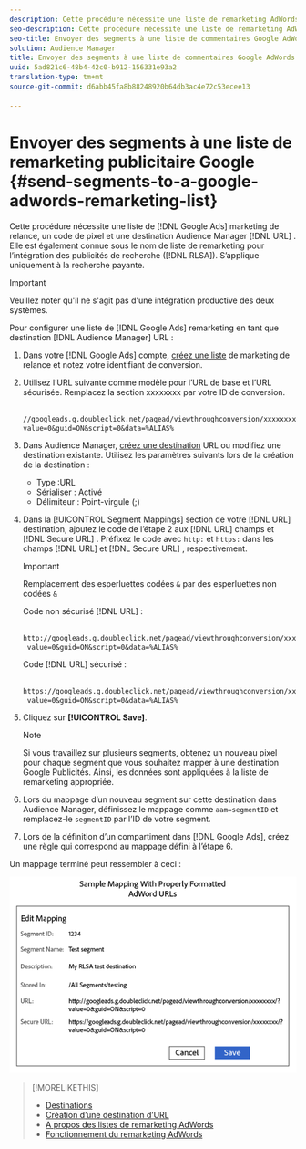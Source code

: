 ```yaml
---
description: Cette procédure nécessite une liste de remarketing AdWords, un code de pixel et une destination URL Audience Manager. Il s’agit également d’une liste de marketing de relance pour l’intégration des publicités de recherche (RLSA). S’applique uniquement à la recherche payante.
seo-description: Cette procédure nécessite une liste de remarketing AdWords, un code de pixel et une destination URL Audience Manager. Il s’agit également d’une liste de marketing de relance pour l’intégration des publicités de recherche (RLSA). S’applique uniquement à la recherche payante.
seo-title: Envoyer des segments à une liste de commentaires Google AdWords
solution: Audience Manager
title: Envoyer des segments à une liste de commentaires Google AdWords
uuid: 5ad821c6-48b4-42c0-b912-156331e93a2
translation-type: tm+mt
source-git-commit: d6abb45fa8b88248920b64db3ac4e72c53ecee13

---
```



# Envoyer des segments à une liste de remarketing publicitaire Google {#send-segments-to-a-google-adwords-remarketing-list}

Cette procédure nécessite une liste de [!DNL Google Ads] marketing de relance, un code de pixel et une destination Audience Manager [!DNL URL] . Elle est également connue sous le nom de liste de remarketing pour l’intégration des publicités de recherche ([!DNL RLSA]). S’applique uniquement à la recherche payante.

>[!IMPORTANT]
>Veuillez noter qu'il ne s'agit pas d'une intégration productive des deux systèmes.

Pour configurer une liste de [!DNL Google Ads] remarketing en tant que destination [!DNL Audience Manager] URL :

1. Dans votre [!DNL Google Ads] compte, [créez une liste](https://support.google.com/adwords/answer/2454064?hl=en) de marketing de relance et notez votre identifiant de conversion.
1. Utilisez l’URL suivante comme modèle pour l’URL de base et l’URL sécurisée. Remplacez la section xxxxxxxx par votre ID de conversion.

   ```
    //googleads.g.doubleclick.net/pagead/viewthroughconversion/xxxxxxxx/?value=0&guid=ON&script=0&data=%ALIAS%
   ```

1. Dans Audience Manager, [créez une destination](../../features/destinations/create-url-destination.md) URL ou modifiez une destination existante. Utilisez les paramètres suivants lors de la création de la destination :
   * Type :URL
   * Sérialiser : Activé
   * Délimiteur : Point-virgule (;)

1. Dans la [!UICONTROL Segment Mappings] section de votre [!DNL URL] destination, ajoutez le code de l’étape 2 aux [!DNL URL] champs et [!DNL Secure URL] . Préfixez le code avec `http:` et `https:` dans les champs [!DNL URL] et [!DNL Secure URL] , respectivement.

   >[!IMPORTANT]
   >
   >Remplacement des esperluettes codées `&` par des esperluettes non codées `&`

   Code non sécurisé [!DNL URL] :

   ```
    http://googleads.g.doubleclick.net/pagead/viewthroughconversion/xxxxxxxx/?
    value=0&guid=ON&script=0&data=%ALIAS%
   ```

   Code [!DNL URL] sécurisé :

   ```
    https://googleads.g.doubleclick.net/pagead/viewthroughconversion/xxxxxxxx/?
    value=0&guid=ON&script=0&data=%ALIAS%
   ```

1. Cliquez sur **[!UICONTROL Save]**.

   >[!NOTE]
   >
   >Si vous travaillez sur plusieurs segments, obtenez un nouveau pixel pour chaque segment que vous souhaitez mapper à une destination Google Publicités. Ainsi, les données sont appliquées à la liste de remarketing appropriée.

1. Lors du mappage d’un nouveau segment sur cette destination dans Audience Manager, définissez le mappage comme `aam=segmentID` et remplacez-le `segmentID` par l’ID de votre segment.
1. Lors de la définition d’un compartiment dans [!DNL Google Ads], créez une règle qui correspond au mappage défini à l’étape 6.

Un mappage terminé peut ressembler à ceci :

![](../assets/rlsa_mapping.png)

>[!MORELIKETHIS]
>
>* [Destinations](../../features/destinations/destinations.md)
>* [Création d’une destination d’URL](../../features/destinations/create-url-destination.md)
>* [A propos des listes de remarketing AdWords](https://support.google.com/adwords/answer/2472738)
>* [Fonctionnement du remarketing AdWords](https://support.google.com/adwords/answer/2454000)

